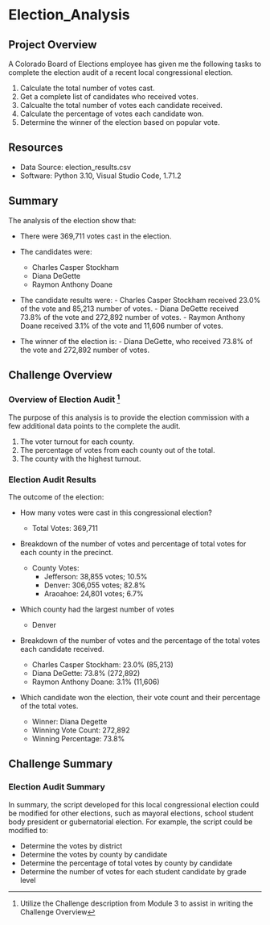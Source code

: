 # Election_Analysis

## Project Overview
A Colorado Board of Elections employee has given me the following tasks to complete the election audit of a recent local congressional election.

 1. Calculate the total number of votes cast.
 2. Get a complete list of candidates who received votes.
 3. Calcualte the total number of votes each candidate received.
 4. Calculate the percentage of votes each candidate won. 
 5. Determine the winner of the election based on popular vote.
 
 ## Resources
 - Data Source: election_results.csv
 - Software: Python 3.10, Visual Studio Code, 1.71.2
 
 ## Summary
 The analysis of the election show that:
  - There were 369,711 votes cast in the election.
  - The candidates were:
    - Charles Casper Stockham
    - Diana DeGette
    - Raymon Anthony Doane

   - The candidate results were:
    - Charles Casper Stockham received 23.0% of the vote and 85,213 number of votes.
    - Diana DeGette received 73.8% of the vote and 272,892 number of votes.
    - Raymon Anthony Doane received 3.1% of the vote and 11,606 number of votes.
   
   - The winner of the election is:
    - Diana DeGette, who received 73.8% of the vote and 272,892 number of votes.
   

   
 ## Challenge Overview

### Overview of Election Audit [^1]
The purpose of this analysis is to provide the election commission with a few additional data points to the complete the audit.
1. The voter turnout for each county.
2. The percentage of votes from each county out of the total.
3. The county with the highest turnout.

### Election Audit Results
The outcome of the election:
- How many votes were cast in this congressional election?
  - Total Votes: 369,711

- Breakdown of the number of votes and percentage of total votes for each county in the precinct.
  - County Votes:
    - Jefferson: 38,855 votes; 10.5%
    - Denver: 306,055 votes; 82.8%
    - Araoahoe: 24,801 votes; 6.7%

- Which county had the largest number of votes
  - Denver

- Breakdown of the number of votes and the percentage of the total votes each candidate received.
  - Charles Casper Stockham: 23.0% (85,213)
  - Diana DeGette: 73.8% (272,892)
  - Raymon Anthony Doane: 3.1% (11,606)

- Which candidate won the election, their vote count and their percentage of the total votes.
  - Winner: Diana Degette
  - Winning Vote Count: 272,892
  - Winning Percentage: 73.8%

## Challenge Summary

### Election Audit Summary
In summary, the script developed for this local congressional election could be modified for other elections, such as mayoral elections, school student body president or gubernatorial election.  For example, the script could be modified to:
- Determine the votes by district
- Determine the votes by county by candidate
- Determine the percentage of total votes by county by candidate
- Determine the number of votes for each student candidate by grade level
    


[^1]: Utilize the Challenge description from Module 3 to assist in writing the Challenge Overview